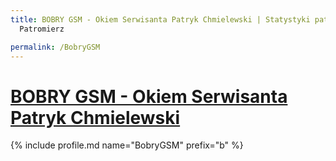 ```yaml
---
title: BOBRY GSM - Okiem Serwisanta Patryk Chmielewski | Statystyki patronite.pl |
  Patromierz

permalink: /BobryGSM
---
```


# [BOBRY GSM - Okiem Serwisanta Patryk Chmielewski](https://patronite.pl/BobryGSM)

{% include profile.md name="BobryGSM" prefix="b" %}
